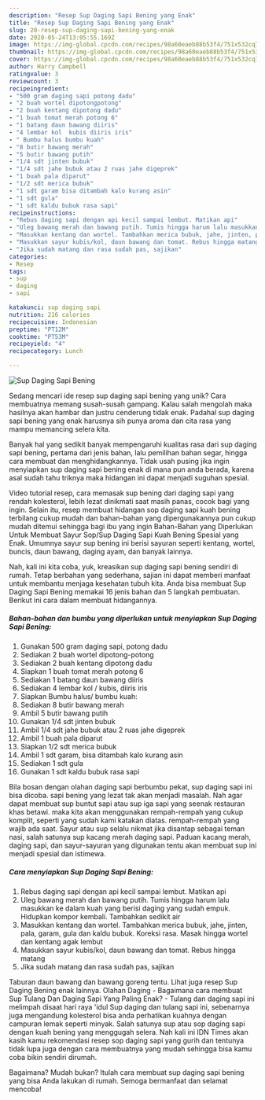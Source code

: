 ```yaml
---
description: "Resep Sup Daging Sapi Bening yang Enak"
title: "Resep Sup Daging Sapi Bening yang Enak"
slug: 20-resep-sup-daging-sapi-bening-yang-enak
date: 2020-05-24T13:05:55.169Z
image: https://img-global.cpcdn.com/recipes/98a60eaeb88b53f4/751x532cq70/sup-daging-sapi-bening-foto-resep-utama.jpg
thumbnail: https://img-global.cpcdn.com/recipes/98a60eaeb88b53f4/751x532cq70/sup-daging-sapi-bening-foto-resep-utama.jpg
cover: https://img-global.cpcdn.com/recipes/98a60eaeb88b53f4/751x532cq70/sup-daging-sapi-bening-foto-resep-utama.jpg
author: Harry Campbell
ratingvalue: 3
reviewcount: 3
recipeingredient:
- "500 gram daging sapi potong dadu"
- "2 buah wortel dipotongpotong"
- "2 buah kentang dipotong dadu"
- "1 buah tomat merah potong 6"
- "1 batang daun bawang diiris"
- "4 lembar kol  kubis diiris iris"
- " Bumbu halus bumbu kuah"
- "8 butir bawang merah"
- "5 butir bawang putih"
- "1/4 sdt jinten bubuk"
- "1/4 sdt jahe bubuk atau 2 ruas jahe digeprek"
- "1 buah pala diparut"
- "1/2 sdt merica bubuk"
- "1 sdt garam bisa ditambah kalo kurang asin"
- "1 sdt gula"
- "1 sdt kaldu bubuk rasa sapi"
recipeinstructions:
- "Rebus daging sapi dengan api kecil sampai lembut. Matikan api"
- "Uleg bawang merah dan bawang putih. Tumis hingga harum lalu masukkan ke dalam kuah yang berisi daging yang sudah empuk. Hidupkan kompor kembali. Tambahkan sedikit air"
- "Masukkan kentang dan wortel. Tambahkan merica bubuk, jahe, jinten, pala, garam, gula dan kaldu bubuk. Koreksi rasa. Masak hingga wortel dan kentang agak lembut"
- "Masukkan sayur kubis/kol, daun bawang dan tomat. Rebus hingga matang"
- "Jika sudah matang dan rasa sudah pas, sajikan"
categories:
- Resep
tags:
- sup
- daging
- sapi

katakunci: sup daging sapi 
nutrition: 216 calories
recipecuisine: Indonesian
preptime: "PT12M"
cooktime: "PT53M"
recipeyield: "4"
recipecategory: Lunch

---
```



![Sup Daging Sapi Bening](https://img-global.cpcdn.com/recipes/98a60eaeb88b53f4/751x532cq70/sup-daging-sapi-bening-foto-resep-utama.jpg)

Sedang mencari ide resep sup daging sapi bening yang unik? Cara membuatnya memang susah-susah gampang. Kalau salah mengolah maka hasilnya akan hambar dan justru cenderung tidak enak. Padahal sup daging sapi bening yang enak harusnya sih punya aroma dan cita rasa yang mampu memancing selera kita.

Banyak hal yang sedikit banyak mempengaruhi kualitas rasa dari sup daging sapi bening, pertama dari jenis bahan, lalu pemilihan bahan segar, hingga cara membuat dan menghidangkannya. Tidak usah pusing jika ingin menyiapkan sup daging sapi bening enak di mana pun anda berada, karena asal sudah tahu triknya maka hidangan ini dapat menjadi suguhan spesial.

Video tutorial resep, cara memasak sup bening dari daging sapi yang rendah kolesterol, lebih lezat dinikmati saat masih panas, cocok bagi yang ingin. Selain itu, resep membuat hidangan sop daging sapi kuah bening terbilang cukup mudah dan bahan-bahan yang dipergunakannya pun cukup mudah ditemui sehingga bagi ibu yang ingin Bahan-Bahan yang Diperlukan Untuk Membuat Sayur Sop/Sup Daging Sapi Kuah Bening Spesial yang Enak. Umumnya sayur sup bening ini berisi sayuran seperti kentang, wortel, buncis, daun bawang, daging ayam, dan banyak lainnya.


Nah, kali ini kita coba, yuk, kreasikan sup daging sapi bening sendiri di rumah. Tetap berbahan yang sederhana, sajian ini dapat memberi manfaat untuk membantu menjaga kesehatan tubuh kita. Anda bisa membuat Sup Daging Sapi Bening memakai 16 jenis bahan dan 5 langkah pembuatan. Berikut ini cara dalam membuat hidangannya.

<!--inarticleads1-->

##### Bahan-bahan dan bumbu yang diperlukan untuk menyiapkan Sup Daging Sapi Bening:

1. Gunakan 500 gram daging sapi, potong dadu
1. Sediakan 2 buah wortel dipotong-potong
1. Sediakan 2 buah kentang dipotong dadu
1. Siapkan 1 buah tomat merah potong 6
1. Sediakan 1 batang daun bawang diiris
1. Sediakan 4 lembar kol / kubis, diiris iris
1. Siapkan  Bumbu halus/ bumbu kuah:
1. Sediakan 8 butir bawang merah
1. Ambil 5 butir bawang putih
1. Gunakan 1/4 sdt jinten bubuk
1. Ambil 1/4 sdt jahe bubuk atau 2 ruas jahe digeprek
1. Ambil 1 buah pala diparut
1. Siapkan 1/2 sdt merica bubuk
1. Ambil 1 sdt garam, bisa ditambah kalo kurang asin
1. Sediakan 1 sdt gula
1. Gunakan 1 sdt kaldu bubuk rasa sapi


Bila bosan dengan olahan daging sapi berbumbu pekat, sup daging sapi ini bisa dicoba. sapi bening yang lezat tak akan menjadi masalah. Nah agar dapat membuat sup buntut sapi atau sup iga sapi yang seenak restauran khas betawi. maka kita akan menggunakan rempah-rempah yang cukup komplit, seperti yang sudah kami katakan diatas. rempah-rempah yang wajib ada saat. Sayur atau sup selalu nikmat jika disantap sebagai teman nasi, salah satunya sup kacang merah daging sapi. Paduan kacang merah, daging sapi, dan sayur-sayuran yang digunakan tentu akan membuat sup ini menjadi spesial dan istimewa. 

<!--inarticleads2-->

##### Cara menyiapkan Sup Daging Sapi Bening:

1. Rebus daging sapi dengan api kecil sampai lembut. Matikan api
1. Uleg bawang merah dan bawang putih. Tumis hingga harum lalu masukkan ke dalam kuah yang berisi daging yang sudah empuk. Hidupkan kompor kembali. Tambahkan sedikit air
1. Masukkan kentang dan wortel. Tambahkan merica bubuk, jahe, jinten, pala, garam, gula dan kaldu bubuk. Koreksi rasa. Masak hingga wortel dan kentang agak lembut
1. Masukkan sayur kubis/kol, daun bawang dan tomat. Rebus hingga matang
1. Jika sudah matang dan rasa sudah pas, sajikan


Taburan daun bawang dan bawang goreng tentu. Lihat juga resep Sup Daging Bening enak lainnya. Olahan Daging - Bagaimana cara membuat Sup Tulang Dan Daging Sapi Yang Paling Enak? - Tulang dan daging sapi ini melimpah disaat hari raya &#39;idul Sup daging dan tulang sapi ini, sebenarnya juga mengandung kolesterol bisa anda perhatikan kuahnya dengan campuran lemak seperti minyak. Salah satunya sup atau sop daging sapi dengan kuah bening yang menggugah selera. Nah kali ini IDN Times akan kasih kamu rekomendasi resep sop daging sapi yang gurih dan tentunya tidak lupa juga dengan cara membuatnya yang mudah sehingga bisa kamu coba bikin sendiri dirumah. 

Bagaimana? Mudah bukan? Itulah cara membuat sup daging sapi bening yang bisa Anda lakukan di rumah. Semoga bermanfaat dan selamat mencoba!

